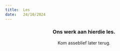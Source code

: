 ```yaml
---
title:  Les
date:   24/10/2024
---
```


### <center>Ons werk aan hierdie les.</center>
<center>Kom asseblief later terug.</center>